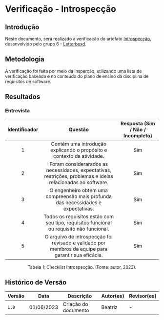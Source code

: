 # Verificação - Introspecção

## Introdução

Neste documento, será realizado a verificação do artefato [Introspecção](https://requisitos-de-software.github.io/2023.1-Letterboxd/Elicita%C3%A7%C3%A3o/introspeccao/), desenvolvido pelo grupo 6 - [Letterboxd](https://github.com/Requisitos-de-Software/2023.1-Letterboxd/tree/master).

## Metodologia

A verificação foi feita por meio da insperção, utilizando uma lista de verificação baseada e no conteúdo do plano de ensino da disciplina de requisitos de software.

## Resultados

### Entrevista

| Identificador |                                       Questão                                                                  | Resposta (Sim / Não / Incompleto) |
| :-----------: | :------------------------------------------------------------------------------------------------------------: | :-------------------------------: |
|       1       |   Contém uma introdução explicando o propósito e contexto da atividade.                                        |                Sim                |
|       2       |   Foram considerarados as necessidades, expectativas, restrições, problemas e ideias relacionadas ao software. |                Sim                |
|       3       |   O engenheiro obtem uma compreensão mais profunda das necessidades e expectativas.                            |                Sim                |
|       4       |   Todos os requisitos estão com seu tipo, requisitos funcional ou requisito não funcional.                     |                Sim                |
|       5       |   O arquivo de introspecção foi revisado e validado por membros da equipe para garantir sua eficácia.          |                Sim                |


<div style="text-align: center">
<p>
Tabela 1: Checklist Introspecção. (Fonte: autor, 2023).
</p>
</div>

## Histórico de Versão

| Versão | Data       | Descrição            | Autor(es)   | Revisor(es) |
| ------ | ---------- | -------------------- | ----------- | ----------- |
| `1.0`  | 01/06/2023 | Criação do documento | Beatriz | -           |
